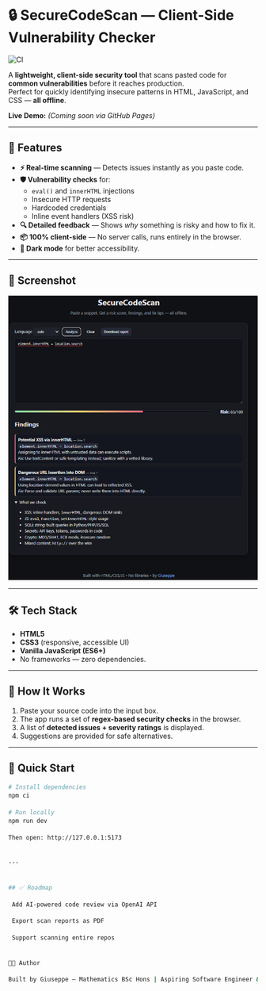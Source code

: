 # 🔒 SecureCodeScan — Client-Side Vulnerability Checker

![CI](https://img.shields.io/badge/status-active-success?style=flat-square)

A **lightweight, client-side security tool** that scans pasted code for **common vulnerabilities** before it reaches production.  
Perfect for quickly identifying insecure patterns in HTML, JavaScript, and CSS — **all offline**.

**Live Demo:** _(Coming soon via GitHub Pages)_

---

## 🚀 Features
- **⚡ Real-time scanning** — Detects issues instantly as you paste code.
- **🛡️ Vulnerability checks** for:
  - `eval()` and `innerHTML` injections
  - Insecure HTTP requests
  - Hardcoded credentials
  - Inline event handlers (XSS risk)
- **🔍 Detailed feedback** — Shows *why* something is risky and how to fix it.
- **📦 100% client-side** — No server calls, runs entirely in the browser.
- **🌙 Dark mode** for better accessibility.

---

## 📸 Screenshot
![SecureCodeScan UI](28d90f35-a4cb-4b98-8854-880e727f16c4.png)

---

## 🛠️ Tech Stack
- **HTML5**
- **CSS3** (responsive, accessible UI)
- **Vanilla JavaScript (ES6+)**
- No frameworks — zero dependencies.

---

## 🧩 How It Works
1. Paste your source code into the input box.
2. The app runs a set of **regex-based security checks** in the browser.
3. A list of **detected issues + severity ratings** is displayed.
4. Suggestions are provided for safe alternatives.

---

## 🏃 Quick Start
```bash
# Install dependencies
npm ci

# Run locally
npm run dev

Then open: http://127.0.0.1:5173


---


## ✅ Roadmap

 Add AI-powered code review via OpenAI API

 Export scan reports as PDF

 Support scanning entire repos


👨‍💻 Author

Built by Giuseppe — Mathematics BSc Hons | Aspiring Software Engineer & Cybersecurity Enthusiast.
